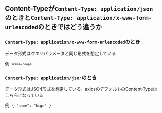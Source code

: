## Content-Typeが`Content-Type: application/json`のときと`Content-Type: application/x-www-form-urlencoded`のときではどう違うか

### `Content-Type: application/x-www-form-urlencoded`のとき
データ形式はクエリパラメータと同じ形式を想定している

例: `name=hoge`

### `Content-Type: application/json`のとき
データ形式はJSON形式を想定している。axiosのデフォルトのContent-Typeはこちらになっている

例: `{ "name": "hoge" }`
